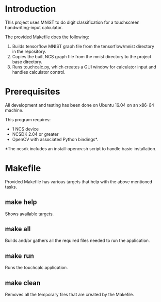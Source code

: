 # Introduction
This project uses MNIST to do digit classification for a touchscreen handwriting-input calculator.

The provided Makefile does the following:
1. Builds tensorflow MNIST graph file from the tensorflow/mnist directory in the repository.
2. Copies the built NCS graph file from the mnist directory to the project base directory.
3. Runs touchcalc.py, which creates a GUI window for calculator input and handles calculator control. 

# Prerequisites
All development and testing has been done on Ubuntu 16.04 on an x86-64 machine.

This program requires:
- 1 NCS device
- NCSDK 2.04 or greater
- OpenCV with associated Python bindings*. 

*The ncsdk includes an install-opencv.sh script to handle basic installation.

# Makefile
Provided Makefile has various targets that help with the above mentioned tasks.

## make help
Shows available targets.

## make all
Builds and/or gathers all the required files needed to run the application.

## make run
Runs the touchcalc application.

## make clean
Removes all the temporary files that are created by the Makefile.

